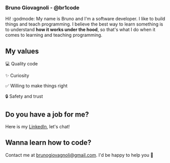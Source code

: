 ### Bruno Giovagnoli - @br1code 

Hi! :godmode:  My name is Bruno and I'm a software developer. I like to build things and teach programming.
I believe the best way to learn something is to understand **how it works under the hood**, so that's what I do when it comes to learning and teaching programming.

## My values

:computer: Quality code

:sparkles: Curiosity<br>

:white_check_mark: Willing to make things right<br>

:lock: Safety and trust

## Do you have a job for me?
Here is my [LinkedIn](https://www.linkedin.com/in/bruno-giovagnoli/), let's chat!

## Wanna learn how to code?
Contact me at brunogiovagnoli@gmail.com. I'd be happy to help you :metal:

<!--
**br1code/br1code** is a ✨ _special_ ✨ repository because its `README.md` (this file) appears on your GitHub profile.

Here are some ideas to get you started:

- 🔭 I’m currently working on ...
- 🌱 I’m currently learning ...
- 👯 I’m looking to collaborate on ...
- 🤔 I’m looking for help with ...
- 💬 Ask me about ...
- 📫 How to reach me: ...
- 😄 Pronouns: ...
- ⚡ Fun fact: ...
-->
